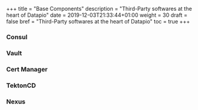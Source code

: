 +++
title = "Base Components"
description = "Third-Party softwares at the heart of Datapio"
date = 2019-12-03T21:33:44+01:00
weight = 30
draft = false
bref = "Third-Party softwares at the heart of Datapio"
toc = true
+++

### Consul

### Vault

### Cert Manager

### TektonCD

### Nexus
